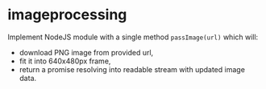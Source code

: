# imageprocessing
Implement NodeJS module with a single method `passImage(url)` which will: 

- download PNG image from provided url, 
- fit it into 640x480px frame, 
- return a promise resolving into readable stream with updated image data.
